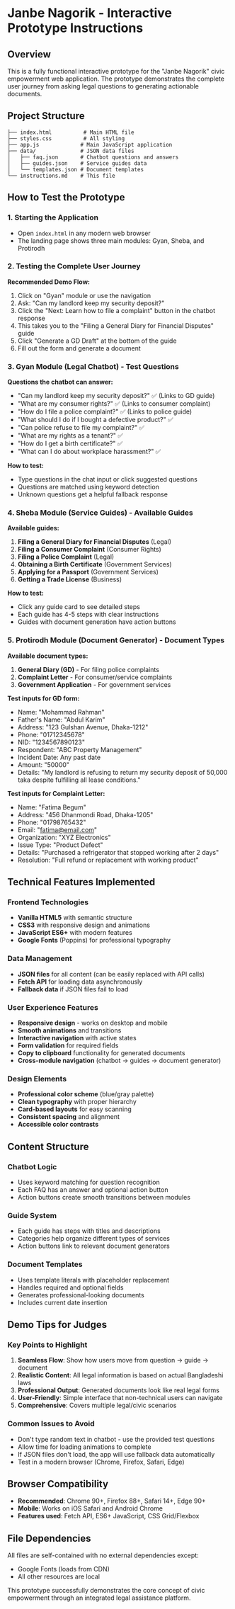# Janbe Nagorik - Interactive Prototype Instructions

## Overview

This is a fully functional interactive prototype for the "Janbe Nagorik" civic empowerment web application. The prototype demonstrates the complete user journey from asking legal questions to generating actionable documents.

## Project Structure

```
├── index.html          # Main HTML file
├── styles.css          # All styling
├── app.js             # Main JavaScript application
├── data/              # JSON data files
│   ├── faq.json       # Chatbot questions and answers
│   ├── guides.json    # Service guides data
│   └── templates.json # Document templates
└── instructions.md    # This file
```

## How to Test the Prototype

### 1. Starting the Application

- Open `index.html` in any modern web browser
- The landing page shows three main modules: Gyan, Sheba, and Protirodh

### 2. Testing the Complete User Journey

**Recommended Demo Flow:**

1. Click on "Gyan" module or use the navigation
2. Ask: "Can my landlord keep my security deposit?"
3. Click the "Next: Learn how to file a complaint" button in the chatbot response
4. This takes you to the "Filing a General Diary for Financial Disputes" guide
5. Click "Generate a GD Draft" at the bottom of the guide
6. Fill out the form and generate a document

### 3. Gyan Module (Legal Chatbot) - Test Questions

**Questions the chatbot can answer:**

- "Can my landlord keep my security deposit?" ✅ (Links to GD guide)
- "What are my consumer rights?" ✅ (Links to consumer complaint)
- "How do I file a police complaint?" ✅ (Links to police guide)
- "What should I do if I bought a defective product?" ✅
- "Can police refuse to file my complaint?" ✅
- "What are my rights as a tenant?" ✅
- "How do I get a birth certificate?" ✅
- "What can I do about workplace harassment?" ✅

**How to test:**

- Type questions in the chat input or click suggested questions
- Questions are matched using keyword detection
- Unknown questions get a helpful fallback response

### 4. Sheba Module (Service Guides) - Available Guides

**Available guides:**

1. **Filing a General Diary for Financial Disputes** (Legal)
2. **Filing a Consumer Complaint** (Consumer Rights)
3. **Filing a Police Complaint** (Legal)
4. **Obtaining a Birth Certificate** (Government Services)
5. **Applying for a Passport** (Government Services)
6. **Getting a Trade License** (Business)

**How to test:**

- Click any guide card to see detailed steps
- Each guide has 4-5 steps with clear instructions
- Guides with document generation have action buttons

### 5. Protirodh Module (Document Generator) - Document Types

**Available document types:**

1. **General Diary (GD)** - For filing police complaints
2. **Complaint Letter** - For consumer/service complaints
3. **Government Application** - For government services

**Test inputs for GD form:**

- Name: "Mohammad Rahman"
- Father's Name: "Abdul Karim"
- Address: "123 Gulshan Avenue, Dhaka-1212"
- Phone: "01712345678"
- NID: "1234567890123"
- Respondent: "ABC Property Management"
- Incident Date: Any past date
- Amount: "50000"
- Details: "My landlord is refusing to return my security deposit of 50,000 taka despite fulfilling all lease conditions."

**Test inputs for Complaint Letter:**

- Name: "Fatima Begum"
- Address: "456 Dhanmondi Road, Dhaka-1205"
- Phone: "01798765432"
- Email: "<fatima@email.com>"
- Organization: "XYZ Electronics"
- Issue Type: "Product Defect"
- Details: "Purchased a refrigerator that stopped working after 2 days"
- Resolution: "Full refund or replacement with working product"

## Technical Features Implemented

### Frontend Technologies

- **Vanilla HTML5** with semantic structure
- **CSS3** with responsive design and animations
- **JavaScript ES6+** with modern features
- **Google Fonts** (Poppins) for professional typography

### Data Management

- **JSON files** for all content (can be easily replaced with API calls)
- **Fetch API** for loading data asynchronously
- **Fallback data** if JSON files fail to load

### User Experience Features

- **Responsive design** - works on desktop and mobile
- **Smooth animations** and transitions
- **Interactive navigation** with active states
- **Form validation** for required fields
- **Copy to clipboard** functionality for generated documents
- **Cross-module navigation** (chatbot → guides → document generator)

### Design Elements

- **Professional color scheme** (blue/gray palette)
- **Clean typography** with proper hierarchy
- **Card-based layouts** for easy scanning
- **Consistent spacing** and alignment
- **Accessible color contrasts**

## Content Structure

### Chatbot Logic

- Uses keyword matching for question recognition
- Each FAQ has an answer and optional action button
- Action buttons create smooth transitions between modules

### Guide System

- Each guide has steps with titles and descriptions
- Categories help organize different types of services
- Action buttons link to relevant document generators

### Document Templates

- Uses template literals with placeholder replacement
- Handles required and optional fields
- Generates professional-looking documents
- Includes current date insertion

## Demo Tips for Judges

### Key Points to Highlight

1. **Seamless Flow**: Show how users move from question → guide → document
2. **Realistic Content**: All legal information is based on actual Bangladeshi laws
3. **Professional Output**: Generated documents look like real legal forms
4. **User-Friendly**: Simple interface that non-technical users can navigate
5. **Comprehensive**: Covers multiple legal/civic scenarios

### Common Issues to Avoid

- Don't type random text in chatbot - use the provided test questions
- Allow time for loading animations to complete
- If JSON files don't load, the app will use fallback data automatically
- Test in a modern browser (Chrome, Firefox, Safari, Edge)

## Browser Compatibility

- **Recommended**: Chrome 90+, Firefox 88+, Safari 14+, Edge 90+
- **Mobile**: Works on iOS Safari and Android Chrome
- **Features used**: Fetch API, ES6+ JavaScript, CSS Grid/Flexbox

## File Dependencies

All files are self-contained with no external dependencies except:

- Google Fonts (loads from CDN)
- All other resources are local

This prototype successfully demonstrates the core concept of civic empowerment through an integrated legal assistance platform.
